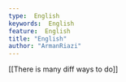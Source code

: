 ```yaml
---
type:  English
keywords:  English
feature:  English
title: "English"
author: "ArmanRiazi"
---
```



[[There is many diff ways to do]]